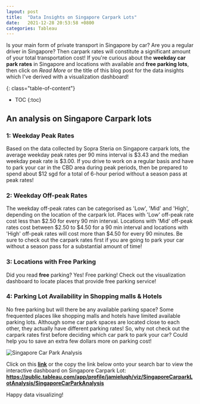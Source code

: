```yaml
---
layout: post
title:  "Data Insights on Singapore Carpark Lots"
date:   2021-12-28 20:53:58 +0800
categories: Tableau
---
```


Is your main form of private transport in Singapore by car? Are you a regular driver in Singapore? Then carpark rates will constitute a significant amount of your total transportation cost! If you're curious about the **weekday car park rates** in Singapore and locations with available and **free parking lots**, then click on *Read More* or the title of this blog post for the data insights which I've derived with a visualization dashboard!

{: class="table-of-content"}
* TOC
{:toc}

## An analysis on Singapore Carpark lots

### 1: Weekday Peak Rates
Based on the data collected by Sopra Steria on Singapore carpark lots, the average weekday peak rates per 90 mins interval is $3.43 and the median weekday peak rate is $3.00. If you drive to work on a regular basis and have to park your car in the CBD area during peak periods, then be prepared to spend about $12 sgd for a total of 6-hour period without a season pass at peak rates!  

### 2: Weekday Off-peak Rates
The weekday off-peak rates can be categorised as 'Low', 'Mid' and 'High', depending on the location of the carpark lot. Places with 'Low' off-peak rate cost less than $2.50 for every 90 min interval. Locations with 'Mid' off-peak rates cost between $2.50 to $4.50 for a 90 min interval and locations with 'High' off-peak rates will cost more than $4.50 for every 90 minutes. Be sure to check out the carpark rates first if you are going to park your car without a season pass for a substantial amount of time! 

### 3: Locations with Free Parking
Did you read **free** parking? Yes! Free parking! Check out the visualization dashboard to locate places that provide free parking service! 

### 4: Parking Lot Availability in Shopping malls & Hotels
No free parking but will there be any available parking space? Some frequented places like shopping malls and hotels have limited available parking lots. Although some car park spaces are located close to each other, they actually have different parking rates! So, why not check out the carpark rates first before deciding which car park to park your car? Could help you to save an extra few dollars more on parking cost!

![Singapore Car Park Analysis ](https://user-images.githubusercontent.com/43693494/147570674-7f8917c6-a776-4ff3-a900-8863a3281e5f.png)

Click on this **[link]** or the copy the link below onto your search bar to view the interactive dashboard on Singapore Carpark Lot:
**https://public.tableau.com/app/profile/jamieluqh/viz/SingaporeCarparkLotAnalysis/SingaporeCarParkAnalysis**

Happy data visualizing!

[link]: https://public.tableau.com/app/profile/jamieluqh/viz/SingaporeCarparkLotAnalysis/SingaporeCarParkAnalysis
